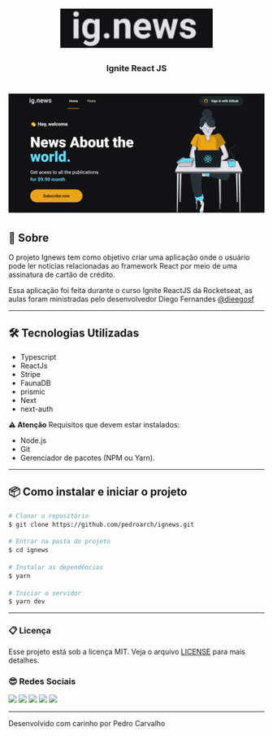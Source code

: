 <h1 align="center">
    <img  width= '300'src=".\.github\ignewslogo.png">
</h1>

<h3 align="center"> Ignite React JS </h3>



<h1 align="center">
    <img src=".\.github\ignews-thumbnail.png">
</h1>


## 🚀 Sobre

O projeto Ignews tem como objetivo criar uma aplicação onde o usuário pode ler noticias relacionadas ao framework React por meio de uma assinatura de cartão de crédito.

Essa aplicação foi feita durante o curso Ignite ReactJS da Rocketseat, as aulas foram ministradas pelo desenvolvedor Diego Fernandes [@dieegosf](https://twitter.com/dieegosf)

---

## 🛠️ Tecnologias Utilizadas

- Typescript
- ReactJs
- Stripe
- FaunaDB
- prismic
- Next
- next-auth


**⚠️ Atenção** Requisitos que devem estar instalados:

- Node.js
- Git 
- Gerenciador de pacotes (NPM ou Yarn).

---
## 📦 Como instalar e iniciar o projeto


```bash
# Clonar o repositório
$ git clone https://github.com/pedroarch/ignews.git 

# Entrar na pasta do projeto
$ cd ignews

# Instalar as dependências
$ yarn

# Iniciar o servidor
$ yarn dev

```

---

### 📋 Licença

Esse projeto está sob a licença MIT. Veja o arquivo [LICENSE](LICENSE.md) para mais detalhes.


### 😎 Redes Sociais

<div>
  <a href="https://www.linkedin.com/in/pedro-franco-carvalho/" target="_blank"><img src="https://img.shields.io/badge/LinkedIn-0077B5?style=for-the-badge&logo=linkedin&logoColor=white" target="_blank"></a> 
  <a href="https://instagram.com/pedroarch" target="_blank"><img src="https://img.shields.io/badge/-Instagram-%23E4405F?style=for-the-badge&logo=instagram&logoColor=white"         target="_blank"></a>
  <a href="https://www.twitter.com/pedroarch" target="_blank"><img src="https://img.shields.io/badge/Twitter-1DA1F2?style=for-the-badge&logo=twitter&logoColor=white"         target="_blank"></a>
    <a href="https://api.whatsapp.com/send/?phone=5551991218191&text=Ola%2C+Pedro&app_absent=0" target="_blank"><img src="https://img.shields.io/badge/WhatsApp-25D366?style=for-the-badge&logo=whatsapp&logoColor=white"         target="_blank"></a>
  <a href = "mailto:pedrofrancocarvalho@gmail.com"><img src="https://img.shields.io/badge/Gmail-D14836?style=for-the-badge&logo=gmail&logoColor=white" target="_blank"></a>
</div>


---
Desenvolvido com carinho por Pedro Carvalho
